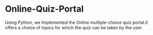 # Online-Quiz-Portal

Using Python, we Implemented the Online multiple-choice quiz portal.it offers a choice of topics for which the quiz can be taken by the user.
